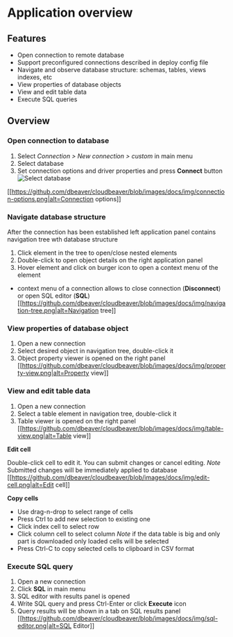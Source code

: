# Application overview

## Features
* Open connection to remote database
* Support preconfigured connections described in deploy config file
* Navigate and observe database structure: schemas, tables, views indexes, etc
* View properties of database objects
* View and edit table data
* Execute SQL queries

## Overview

### Open connection to database
1. Select *Connection > New connection > custom* in main menu
2. Select database
3. Set connection options and driver properties and press **Connect** button
![Select database](https://github.com/dbeaver/cloudbeaver.wiki/blob/master/images/select-database.png)

[[https://github.com/dbeaver/cloudbeaver/blob/images/docs/img/connection-options.png|alt=Connection options]]

### Navigate database structure
After the connection has been established left application panel contains navigation tree wth database structure
1. Click element in the tree to open/close nested elements
2. Double-click to open object details on the right application panel
3. Hover element and click on burger icon to open a context menu of the element
* context menu of a connection allows to close connection (**Disconnect**) or open SQL editor (**SQL**)
[[https://github.com/dbeaver/cloudbeaver/blob/images/docs/img/navigation-tree.png|alt=Navigation tree]]

### View properties of database object
1. Open a new connection
2. Select desired object in navigation tree, double-click it
3. Object property viewer is opened on the right panel
[[https://github.com/dbeaver/cloudbeaver/blob/images/docs/img/property-view.png|alt=Property view]]

### View and edit table data
1. Open a new connection
2. Select a table element in navigation tree, double-click it
3. Table viewer is opened on the right panel
[[https://github.com/dbeaver/cloudbeaver/blob/images/docs/img/table-view.png|alt=Table view]]

**Edit cell**

Double-click cell to edit it. You can submit changes or cancel editing.
*Note* Submitted changes will be immediately applied to database
[[https://github.com/dbeaver/cloudbeaver/blob/images/docs/img/edit-cell.png|alt=Edit cell]]

**Copy cells**
* Use drag-n-drop to select range of cells
* Press Ctrl to add new selection to existing one
* Click index cell to select row
* Click column cell to select column
*Note* if the  data table is big and only part is downloaded only loaded cells will be selected
* Press Ctrl-C to copy selected cells to clipboard in CSV format

### Execute SQL query
1. Open a new connection
2. Click **SQL** in main menu
3. SQL editor with results panel is opened
4. Write SQL query and press Ctrl-Enter or click **Execute** icon
5. Query results will be shown in a tab on SQL results panel
[[https://github.com/dbeaver/cloudbeaver/blob/images/docs/img/sql-editor.png|alt=SQL Editor]]


